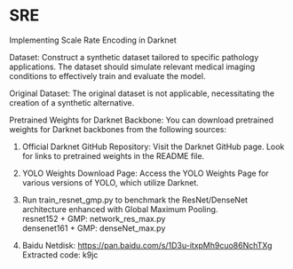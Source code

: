 # SRE
Implementing Scale Rate Encoding in Darknet

Dataset: Construct a synthetic dataset tailored to specific pathology applications. The dataset should simulate relevant medical imaging conditions to effectively train and evaluate the model.

Original Dataset: The original dataset is not applicable, necessitating the creation of a synthetic alternative.

Pretrained Weights for Darknet Backbone: You can download pretrained weights for Darknet backbones from the following sources:

  1. Official Darknet GitHub Repository:
  Visit the Darknet GitHub page. Look for links to pretrained weights in the README file.

  2. YOLO Weights Download Page:
  Access the YOLO Weights Page for various versions of YOLO, which utilize Darknet.

  3. Run train_resnet_gmp.py to benchmark the ResNet/DenseNet architecture enhanced with Global Maximum Pooling.     
     resnet152 + GMP: network_res_max.py  
     densenet161 + GMP: denseNet_max.py  
     
  5. Baidu Netdisk: 
  https://pan.baidu.com/s/1D3u-itxpMh9cuo86NchTXg Extracted code: k9jc
